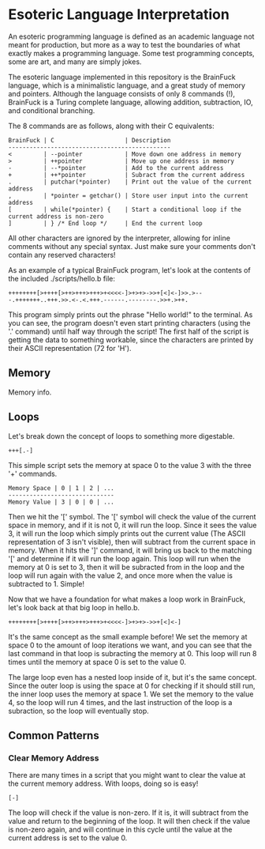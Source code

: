 # Esoteric Language Interpretation

An esoteric programming language is defined as an academic language not meant for production, but more as a way to test the boundaries of what exactly makes a programming language. Some test programming concepts, some are art, and many are simply jokes. 

The esoteric language implemented in this repository is the BrainFuck language, which is a minimalistic language, and a great study of memory and pointers. Although the language consists of only 8 commands (!), BrainFuck is a Turing complete language, allowing addition, subtraction, IO, and conditional branching. 

The 8 commands are as follows, along with their C equivalents:

    BrainFuck | C                    | Description
    ----------------------------------------------
    <         | --pointer            | Move down one address in memory
    >         | ++pointer            | Move up one address in memory
    -         | --*pointer           | Add to the current address
    +         | ++*pointer           | Subract from the current address
    .         | putchar(*pointer)    | Print out the value of the current address
    ,         | *pointer = getchar() | Store user input into the current address
    [         | while(*pointer) {    | Start a conditional loop if the current address is non-zero
    ]         | } /* End loop */     | End the current loop

All other characters are ignored by the interpreter, allowing for inline comments without any special syntax. Just make sure your comments don't contain any reserved characters!

As an example of a typical BrainFuck program, let's look at the contents of the included ./scripts/hello.b file:

    ++++++++[>++++[>++>+++>+++>+<<<<-]>+>+>->>+[<]<-]>>.>---.+++++++..+++.>>.<-.<.+++.------.--------.>>+.>++.

This program simply prints out the phrase "Hello world!" to the terminal. As you can see, the program doesn't even start printing characters (using the '.' command) until half way through the script! The first half of the script is getting the data to something workable, since the characters are printed by their ASCII representation (72 for 'H'). 

## Memory

Memory info.

## Loops

Let's break down the concept of loops to something more digestable. 

    +++[.-]
    
This simple script sets the memory at space 0 to the value 3 with the three '+' commands.

    Memory Space | 0 | 1 | 2 | ...
    ------------------------------
    Memory Value | 3 | 0 | 0 | ...

Then we hit the '[' symbol. The '[' symbol will check the value of the current space in memory, and if it is not 0, it will run the loop. Since it sees the value 3, it will run the loop which simply prints out the current value (The ASCII representation of 3 isn't visible), then will subtract from the current space in memory. When it hits the ']' command, it will bring us back to the matching '[' and determine if it will run the loop again. This loop will run when the memory at 0 is set to 3, then it will be subracted from in the loop and the loop will run again with the value 2, and once more when the value is subtracted to 1. Simple!

Now that we have a foundation for what makes a loop work in BrainFuck, let's look back at that big loop in hello.b. 

    ++++++++[>++++[>++>+++>+++>+<<<<-]>+>+>->>+[<]<-]
    
It's the same concept as the small example before! We set the memory at space 0 to the amount of loop iterations we want, and you can see that the last command in that loop is subracting the memory at 0. This loop will run 8 times until the memory at space 0 is set to the value 0.

The large loop even has a nested loop inside of it, but it's the same concept. Since the outer loop is using the space at 0 for checking if it should still run, the inner loop uses the memory at space 1. We set the memory to the value 4, so the loop will run 4 times, and the last instruction of the loop is a subraction, so the loop will eventually stop. 

## Common Patterns

### Clear Memory Address

There are many times in a script that you might want to clear the value at the current memory address. With loops, doing so is easy!

    [-]
    
The loop will check if the value is non-zero. If it is, it will subtract from the value and return to the beginning of the loop. It will then check if the value is non-zero again, and will continue in this cycle until the value at the current address is set to the value 0.
